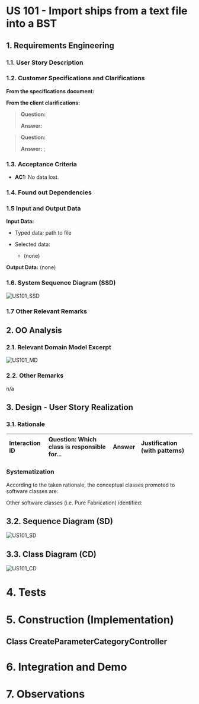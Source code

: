 # US 101 - Import ships from a text file into a BST

## 1. Requirements Engineering


### 1.1. User Story Description



### 1.2. Customer Specifications and Clarifications 


**From the specifications document:**

>	
>
>  


**From the client clarifications:**

> **Question:** 
>  
> **Answer:** 

> **Question:** 
>
> **Answer:** ;
>



### 1.3. Acceptance Criteria


* **AC1:** No data lost. 


### 1.4. Found out Dependencies


### 1.5 Input and Output Data


**Input Data:**

* Typed data:
  path to file
	
* Selected data:
	* (none)

**Output Data:**
(none)

### 1.6. System Sequence Diagram (SSD)

![US101_SSD](US101_SSD.svg)


### 1.7 Other Relevant Remarks




## 2. OO Analysis

### 2.1. Relevant Domain Model Excerpt 

![US101_MD](US101_MD.svg)

### 2.2. Other Remarks

n/a


## 3. Design - User Story Realization 

### 3.1. Rationale

| Interaction ID | Question: Which class is responsible for... | Answer  | Justification (with patterns)  |
|:-------------  |:--------------------- |:------------|:---------------------------- |

### Systematization ##

According to the taken rationale, the conceptual classes promoted to software classes are: 


Other software classes (i.e. Pure Fabrication) identified: 



## 3.2. Sequence Diagram (SD)


![US101_SD](US101_SD.svg)


## 3.3. Class Diagram (CD)


![US101_CD](US101_CD.svg)

# 4. Tests 


# 5. Construction (Implementation)


## Class CreateParameterCategoryController



# 6. Integration and Demo 



# 7. Observations
